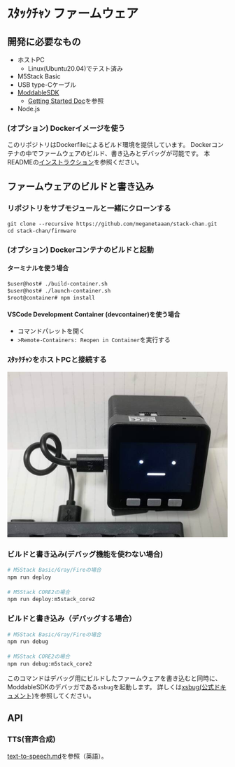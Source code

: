 # ｽﾀｯｸﾁｬﾝ ファームウェア

## 開発に必要なもの

* ホストPC
    * Linux(Ubuntu20.04)でテスト済み
* M5Stack Basic
* USB type-Cケーブル
* [ModdableSDK](https://github.com/Moddable-OpenSource/moddable)
    * [Getting Started Doc](https://github.com/Moddable-OpenSource/moddable/blob/public/documentation/Moddable%20SDK%20-%20Getting%20Started.md)を参照
* Node.js

### (オプション) Dockerイメージを使う

このリポジトリはDockerfileによるビルド環境を提供しています。
Dockerコンテナの中でファームウェアのビルド、書き込みとデバッグが可能です。
本READMEの[インストラクション](#optional-build-and-launch-docker-container)を参照ください。

## ファームウェアのビルドと書き込み

### リポジトリをサブモジュールと一緒にクローンする

```
git clone --recursive https://github.com/meganetaaan/stack-chan.git
cd stack-chan/firmware
```

### (オプション) Dockerコンテナのビルドと起動

#### ターミナルを使う場合

```
$user@host# ./build-container.sh
$user@host# ./launch-container.sh
$root@container# npm install
```

#### VSCode Development Container (devcontainer)を使う場合

* コマンドパレットを開く
* `>Remote-Containers: Reopen in Container`を実行する

### ｽﾀｯｸﾁｬﾝをホストPCと接続する

![connect](./docs/images/connect.jpg)

### ビルドと書き込み(デバッグ機能を使わない場合)

```sh
# M5Stack Basic/Gray/Fireの場合
npm run deploy

# M5Stack CORE2の場合
npm run deploy:m5stack_core2
```


### ビルドと書き込み（デバッグする場合）

```sh
# M5Stack Basic/Gray/Fireの場合
npm run debug

# M5Stack CORE2の場合
npm run debug:m5stack_core2
```

このコマンドはデバッグ用にビルドしたファームウェアを書き込むと同時に、ModdableSDKのデバッガである`xsbug`を起動します。
詳しくは[xsbug(公式ドキュメント)](https://github.com/Moddable-OpenSource/moddable/blob/public/documentation/xs/xsbug.md)を参照してください。


## API

### TTS(音声合成)

[text-to-speech.md](./docs/text-to-speech.md)を参照（英語）。
